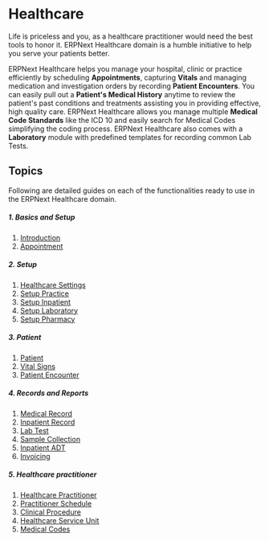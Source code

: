 <!-- add-breadcrumbs -->
# Healthcare

Life is priceless and you, as a healthcare practitioner would need the best tools to honor it. ERPNext Healthcare domain is a humble initiative to help you serve your patients better.

ERPNext Healthcare helps you manage your hospital, clinic or practice efficiently by scheduling **Appointments**, capturing **Vitals** and managing medication and investigation orders by recording **Patient Encounters**. You can easily pull out a **Patient's Medical History** anytime to review the patient's past conditions and treatments assisting you in providing effective, high quality care. ERPNext Healthcare allows you manage multiple **Medical Code Standards** like the ICD 10 and easily search for Medical Codes simplifying the coding process. ERPNext Healthcare also comes with a **Laboratory** module with predefined templates for recording common Lab Tests.

## Topics

Following are detailed guides on each of the functionalities ready to use in the ERPNext Healthcare domain.

##### 1. Basics and Setup
1. [Introduction](/docs/user/manual/en/healthcare/introduction)
1. [Appointment](/docs/user/manual/en/healthcare/appointment)

##### 2. Setup
1. [Healthcare Settings](/docs/user/manual/en/healthcare/healthcare-settings)
1. [Setup Practice](/docs/user/manual/en/healthcare/setup_practice)
1. [Setup Inpatient](/docs/user/manual/en/healthcare/setup_inpatient)
1. [Setup Laboratory](/docs/user/manual/en/healthcare/setup_laboratory)
1. [Setup Pharmacy](/docs/user/manual/en/healthcare/setup_pharmacy)

##### 3. Patient
1. [Patient](/docs/user/manual/en/healthcare/patient)
1. [Vital Signs](/docs/user/manual/en/healthcare/vital_signs)
1. [Patient Encounter](/docs/user/manual/en/healthcare/patient_encounter)

##### 4. Records and Reports
1. [Medical Record](/docs/user/manual/en/healthcare/medical_record)
1. [Inpatient Record](/docs/user/manual/en/healthcare/inpatient_record)
1. [Lab Test](/docs/user/manual/en/healthcare/lab_test)
1. [Sample Collection](/docs/user/manual/en/healthcare/sample_collection)
1. [Inpatient ADT](/docs/user/manual/en/healthcare/inpatient_adt)
1. [Invoicing](/docs/user/manual/en/healthcare/invoicing)

##### 5. Healthcare practitioner
1. [Healthcare Practitioner](/docs/user/manual/en/healthcare/healthcare_practitioner)
1. [Practitioner Schedule](/docs/user/manual/en/healthcare/practitioner_schedule)
1. [Clinical Procedure](/docs/user/manual/en/healthcare/clinical_procedure)
1. [Healthcare Service Unit](/docs/user/manual/en/healthcare/healthcare_service_unit)
1. [Medical Codes](/docs/user/manual/en/healthcare/medical_codes)
